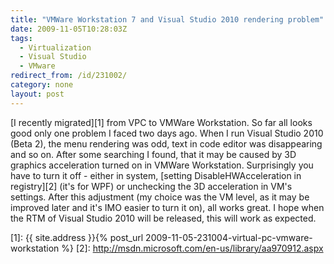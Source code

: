 ```yaml
---
title: "VMWare Workstation 7 and Visual Studio 2010 rendering problem"
date: 2009-11-05T10:28:03Z
tags:
  - Virtualization
  - Visual Studio
  - VMware
redirect_from: /id/231002/
category: none
layout: post
---
```

[I recently migrated][1] from VPC to VMWare Workstation. So far all looks good only one problem I faced two days ago. When I run Visual Studio 2010 (Beta 2), the menu rendering was odd, text in code editor was disappearing and so on. After some searching I found, that it may be caused by 3D graphics acceleration turned on in VMWare Workstation. Surprisingly you have to turn it off - either in system, [setting DisableHWAcceleration in registry][2] (it's for WPF) or unchecking the 3D acceleration in VM's settings. After this adjustment (my choice was the VM level, as it may be improved later and it's IMO easier to turn it on), all works great. I hope when the RTM of Visual Studio 2010 will be released, this will work as expected.

[1]: {{ site.address }}{% post_url 2009-11-05-231004-virtual-pc-vmware-workstation %}
[2]: http://msdn.microsoft.com/en-us/library/aa970912.aspx